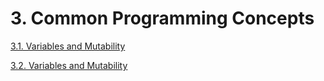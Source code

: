 # 3. Common Programming Concepts

[3.1. Variables and Mutability](./01-variables-mutability/)

[3.2. Variables and Mutability](./02-data-types/)
